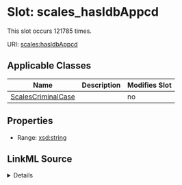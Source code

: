 

# Slot: scales_hasIdbAppcd




This slot occurs 121785 times.


URI: [scales:hasIdbAppcd](http://schemas.scales-okn.org/rdf/scales#hasIdbAppcd)



<!-- no inheritance hierarchy -->





## Applicable Classes

| Name | Description | Modifies Slot |
| --- | --- | --- |
| [ScalesCriminalCase](../classes/ScalesCriminalCase.md) |  |  no  |







## Properties

* Range: [xsd:string](http://www.w3.org/2001/XMLSchema#string)







## LinkML Source

<details>

```yaml
name: scales_hasIdbAppcd
from_schema: okns:scales-kg
rank: 1000
slot_uri: scales:hasIdbAppcd
alias: scales_hasIdbAppcd
domain_of:
- scales_CriminalCase
range: string

```
</details>